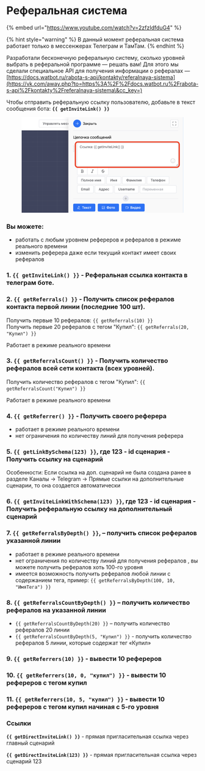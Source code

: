 # Реферальная система

{% embed url="https://www.youtube.com/watch?v=2zfzIdfduG4" %}

{% hint style="warning" %}
В данный момент реферальная система работает только в мессенжерах Телеграм и ТамТам.
{% endhint %}

Разработали бесконечную реферальную систему, сколько уровней выбрать в реферальной программе —  решать вам! Для этого мы сделали специальное API для получения информации о рефералах — [https://docs.watbot.ru/rabota-s-api/kontakty/referalnaya-sistema](https://vk.com/away.php?to=https%3A%2F%2Fdocs.watbot.ru%2Frabota-s-api%2Fkontakty%2Freferalnaya-sistema\&cc_key=)

Чтобы отправить реферальную ссылку пользователю, добавьте в текст сообщения бота: **`{{ getInviteLink() }}`**

<figure><img src="../../../.gitbook/assets/image (198).png" alt=""><figcaption></figcaption></figure>

### Вы можете:

* работать с любым уровнем рефереров и рефералов в режиме реального времени&#x20;
* изменить реферера даже если текущий контакт имеет своих рефералов

### 1. `{{ getInviteLink() }}` - Реферальная ссылка контакта в телеграм боте.&#x20;

### 2. `{{ getReferrals() }}` - Получить список рефералов контакта первой линии (последние 100 шт).

Получить первые 10 рефералов: `{{ getReferrals(10) }}`\
Получить первые 20 рефералов с тегом "Купил": `{{ getReferrals(20,  "Купил") }}`

Работает в режиме реального времени

### 3. `{{ getReferralsCount() }}` - Получить количество рефералов всей сети контакта (всех уровней).

Получить количество рефералов с тегом "Купил": `{{ getReferralsCount("Купил") }}`

Работает в режиме реального времени

### 4. `{{ getReferrer() }}` - Получить своего реферера

* работает в режиме реального времени&#x20;
* нет ограничения по количеству линий для получения реферера

### &#x20;5. `{{ getLinkBySchema(123) }}`, где 123 - id сценария - Получить ссылку на сценарий

Особенности: Если ссылка на доп. сценарий не была создана ранее в разделе Каналы -> Telegram -> Прямые ссылки на дополнительные сценарии, то она создается автоматически

### 6. `{{ getInviteLinkWithSchema(123) }}`, где 123 - id сценария - Получить реферальную ссылку на дополнительный сценарий

### 7. `{{ getReferralsByDepth() }}`, – получить список рефералов указанной линии

* работает в режиме реального времени&#x20;
* нет ограничения по количеству линий для получения рефералов , вы можете получить рефералов хоть 100-го уровня
* имеется возможность получить рефералов любой линии с содержанием тега, пример: `{{ getReferralsByDepth(100, 10, "ИмяТега") }}`

### 8. `{{ getReferralsCountByDepth() }}` – получить количество рефералов на указанной линии

* `{{ getReferralsCountByDepth(20) }}` – получить количество рефералов 20 линии&#x20;
* `{{ getReferralsCountByDepth(5, "Купил") }}` - получить количество рефералов 5 линии, которые содержат тег «Купил»

### 9. `{{ getReferrers(10) }}` - вывести 10 рефереров

### 10. `{{ getReferrers(10, 0, "купил") }}` - вывести 10 рефереров c тегом купил&#x20;

### 11. `{{ getReferrers(10, 5, "купил") }}` - вывести 10 рефереров c тегом купил начиная с 5-го уровня

### Ссылки

**`{{ getDirectInviteLink() }}`** - прямая пригласительная ссылка через главный сценарий&#x20;

**`{{ getDirectInviteLink(123) }}`** - прямая пригласительная ссылка через сценарий 123
